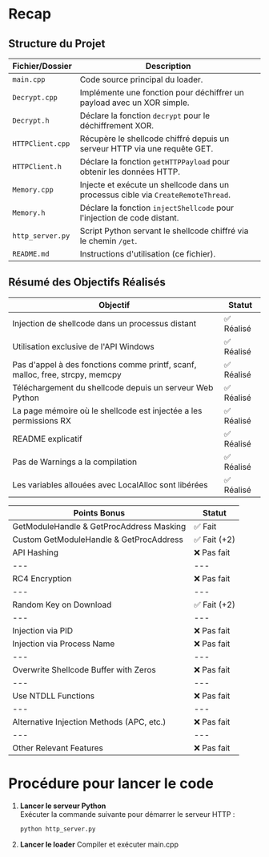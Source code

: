 # Recap
## **Structure du Projet**

|**Fichier/Dossier**|**Description**|
|---|---|
|`main.cpp`|Code source principal du loader.|
|`Decrypt.cpp`|Implémente une fonction pour déchiffrer un payload avec un XOR simple.|
|`Decrypt.h`|Déclare la fonction `decrypt` pour le déchiffrement XOR.|
|`HTTPClient.cpp`|Récupère le shellcode chiffré depuis un serveur HTTP via une requête GET.|
|`HTTPClient.h`|Déclare la fonction `getHTTPPayload` pour obtenir les données HTTP.|
|`Memory.cpp`|Injecte et exécute un shellcode dans un processus cible via `CreateRemoteThread`.|
|`Memory.h`|Déclare la fonction `injectShellcode` pour l'injection de code distant.|
|`http_server.py`|Script Python servant le shellcode chiffré via le chemin `/get`.|
|`README.md`|Instructions d'utilisation (ce fichier).|

## **Résumé des Objectifs Réalisés**

|**Objectif**|**Statut**|
|---|---|
|Injection de shellcode dans un processus distant|✅ Réalisé|
|Utilisation exclusive de l'API Windows|✅ Réalisé|
|Pas d'appel à des fonctions comme printf, scanf, malloc, free, strcpy, memcpy|✅ Réalisé|
|Téléchargement du shellcode depuis un serveur Web Python|✅ Réalisé|
|La page mémoire où le shellcode est injectée a les permissions RX|✅ Réalisé|
|README explicatif|✅ Réalisé|
|Pas de Warnings a la compilation|✅ Réalisé|
|Les variables allouées avec LocalAlloc sont libérées|✅ Réalisé|

|**Points Bonus**|**Statut**|
|---|---|
|GetModuleHandle & GetProcAddress Masking|✅ Fait|
|Custom GetModuleHandle & GetProcAddress|✅ Fait (+2)|
|API Hashing|❌ Pas fait|
|---|---|
|RC4 Encryption|❌ Pas fait|
|---|---|
|Random Key on Download|✅ Fait (+2)|
|---|---|
|Injection via PID|❌ Pas fait|
|Injection via Process Name|❌ Pas fait|
|---|---|
|Overwrite Shellcode Buffer with Zeros|❌ Pas fait|
|---|---|
|Use NTDLL Functions|❌ Pas fait|
|---|---|
|Alternative Injection Methods (APC, etc.)|❌ Pas fait|
|---|---|
|Other Relevant Features|❌ Pas fait|

# **Procédure pour lancer le code**

1. **Lancer le serveur Python**  
   Exécuter la commande suivante pour démarrer le serveur HTTP :  
   ```bash
   python http_server.py

2. **Lancer le loader**
   Compiler et exécuter main.cpp
   
